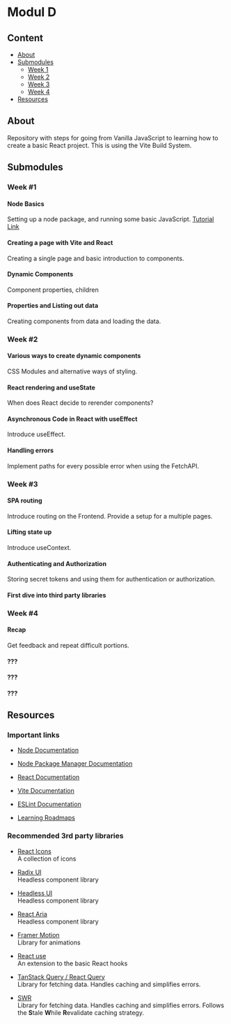 # Modul D

## Content

- [About](#about)
- [Submodules](#submodules)
  - [Week 1](#week-1)
  - [Week 2](#week-2)
  - [Week 3](#week-3)
  - [Week 4](#week-4)
- [Resources](#resources)

## About

Repository with steps for going from Vanilla JavaScript to learning how to create a basic React project.
This is using the Vite Build System.

## Submodules

### Week #1

#### Node Basics

Setting up a node package, and running some basic JavaScript.
[Tutorial Link](https://dev.to/rushankhan1/build-a-cli-with-node-js-4jbi)

#### Creating a page with Vite and React

Creating a single page and basic introduction to components.

#### Dynamic Components

Component properties, children

#### Properties and Listing out data

Creating components from data and loading the data.


### Week #2

#### Various ways to create dynamic components

CSS Modules and alternative ways of styling.

#### React rendering and useState

When does React decide to rerender components?

#### Asynchronous Code in React with useEffect

Introduce useEffect.

#### Handling errors

Implement paths for every possible error when using the FetchAPI.


### Week #3

#### SPA routing

Introduce routing on the Frontend. Provide a setup for a multiple pages.

#### Lifting state up

Introduce useContext.

#### Authenticating and Authorization

Storing secret tokens and using them for authentication or authorization.

#### First dive into third party libraries


### Week #4

#### Recap

Get feedback and repeat difficult portions.

#### ??? 

#### ???

#### ???


## Resources

### Important links

- [Node Documentation](https://nodejs.org/en)
- [Node Package Manager Documentation](https://docs.npmjs.com/)
- [React Documentation](https://react.dev/)
- [Vite Documentation](https://vitejs.dev/)
- [ESLint Documentation](https://eslint.org/)

- [Learning Roadmaps](https://roadmap.sh/react)

### Recommended 3rd party libraries

- [React Icons](https://react-icons.github.io/react-icons/)
<br> A collection of icons

- [Radix UI](https://www.radix-ui.com/)
<br> Headless component library

- [Headless UI](https://headlessui.com/)
<br> Headless component library

- [React Aria](https://react-spectrum.adobe.com/react-aria/)
<br> Headless component library

- [Framer Motion](https://www.framer.com/motion/)
<br> Library for animations

- [React use](https://github.com/streamich/react-use)
<br> An extension to the basic React hooks

- [TanStack Query / React Query](https://tanstack.com/query/latest/docs/react/overview)
<br> Library for fetching data. Handles caching and simplifies errors.

- [SWR](https://swr.vercel.app/)
<br> Library for fetching data. Handles caching and simplifies errors. Follows the **S**tale **W**hile **R**evalidate caching strategy.
